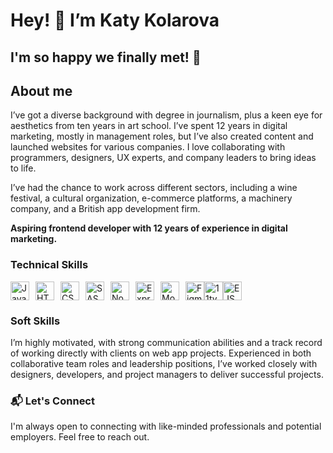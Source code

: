# Hey! 🦩 I’m Katy Kolarova

## I'm so happy we finally met! 🌷 

## About me

I’ve got a diverse background with degree in journalism, plus a keen eye for aesthetics from ten years in art school. I’ve spent 12 years in digital marketing, mostly in management roles, but I’ve also created content and launched websites for various companies. I love collaborating with programmers, designers, UX experts, and company leaders to bring ideas to life.

I’ve had the chance to work across different sectors, including a wine festival, a cultural organization, e-commerce platforms, a machinery company, and a British app development firm.

**Aspiring frontend developer with 12 years of experience in digital marketing.**

### Technical Skills

<div style="display: flex; align-items: center;">
  <img src="https://cdn.jsdelivr.net/gh/devicons/devicon/icons/javascript/javascript-original.svg" alt="JavaScript" width="30" height="30" style="margin-right: 10px;"/>
  <img src="https://cdn.jsdelivr.net/gh/devicons/devicon/icons/html5/html5-original.svg" alt="HTML" width="30" height="30" style="margin-right: 10px;"/>
  <img src="https://cdn.jsdelivr.net/gh/devicons/devicon/icons/css3/css3-original.svg" alt="CSS" width="30" height="30" style="margin-right: 10px;"/>
  <img src="https://cdn.jsdelivr.net/gh/devicons/devicon/icons/sass/sass-original.svg" alt="SASS" width="30" height="30" style="margin-right: 10px;"/>
  <img src="https://cdn.jsdelivr.net/gh/devicons/devicon/icons/nodejs/nodejs-original.svg" alt="Node.js" width="30" height="30" style="margin-right: 10px;"/>
  <img src="https://cdn.jsdelivr.net/gh/devicons/devicon/icons/express/express-original.svg" alt="Express" width="30" height="30" style="margin-right: 10px;"/>
  <img src="https://cdn.jsdelivr.net/gh/devicons/devicon/icons/mongodb/mongodb-original.svg" alt="MongoDB" width="30" height="30" style="margin-right: 10px;"/>
  <img src="https://cdn.jsdelivr.net/gh/devicons/devicon/icons/figma/figma-original.svg" alt="Figma" width="30" height="30" />
  <img src="https://www.11ty.dev/img/logo-github.svg" alt="11ty" width="30" height="30" />
   <img src="https://cdn.jsdelivr.net/gh/devicons/devicon/icons/ejs/ejs-original.svg" alt="EJS" width="30" height="30" />
</div>

### Soft Skills

I’m highly motivated, with strong communication abilities and a track record of working directly with clients on web app projects. Experienced in both collaborative team roles and leadership positions, I’ve worked closely with designers, developers, and project managers to deliver successful projects.

### 📬 Let's Connect

I'm always open to connecting with like-minded professionals and potential employers. Feel free to reach out.
